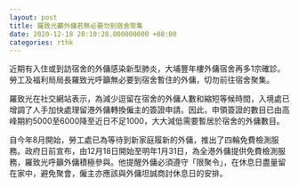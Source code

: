 ```yaml
---
layout: post
title: 羅致光籲外傭若無必要勿到宿舍聚集
date: 2020-12-18 20:10:28.000000000 +08:00
categories: rthk
---
```


近期有入住或到訪宿舍的外傭感染新型肺炎，大埔豐年樓外傭宿舍再多1宗確診。勞工及福利局局長羅致光呼籲無必要到宿舍暫住的外傭，切勿前往宿舍聚集。

羅致光在社交網站表示，為減少逗留在宿舍的外傭人數和縮短等候時間，入境處已增調了人手加快處理留港外傭轉換僱主的簽證申請。因此，申領簽證的數目已由高峰期約5000至6000降至近日不足1000，大大減低需要暫居於宿舍的外傭數目。

自今年8月開始，勞工處已為等待到新家庭履新的外傭，推出了四輪免費檢測服務。政府日前宣布，由12月18日開始至明年1月31日，為全港外傭提供免費檢測服務，羅致光呼籲外傭積極參與。他提醒外傭必須遵守「限聚令」，在休息日盡量留在家中，避免聚會，僱主亦應該與外傭坦誠商討休息日的安排。
